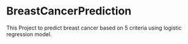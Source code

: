 # BreastCancerPrediction
This Project to predict breast cancer based on 5 criteria  using logistic regression model.
